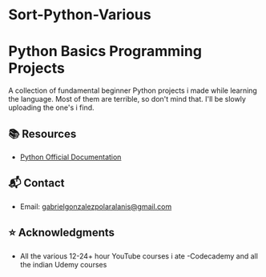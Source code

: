 # Sort-Python-Various

# Python Basics Programming Projects

A collection of fundamental beginner Python projects i made while learning the language. Most of them are terrible, so don't mind that. I'll be slowly uploading the one's i find.

## 📚 Resources

- [Python Official Documentation](https://docs.python.org/)

## 📬 Contact

- Email: <gabrielgonzalezpolaralanis@gmail.com>

## ⭐ Acknowledgments

- All the various 12-24+ hour YouTube courses i ate
-Codecademy and all the indian Udemy courses
